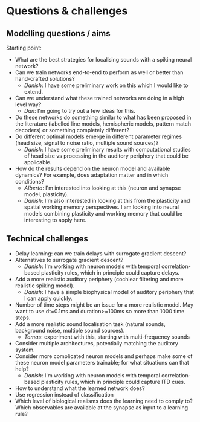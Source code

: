
# Questions & challenges


## Modelling questions / aims

Starting point:

* What are the best strategies for localising sounds with a spiking neural network?
* Can we train networks end-to-end to perform as well or better than hand-crafted solutions?
  - _Danish_: I have some preliminary work on this which I would like to extend.
* Can we understand what these trained networks are doing in a high level way?
  - _Dan_: I'm going to try out a few ideas for this.
* Do these networks do something similar to what has been proposed in the literature (labelled line models, hemispheric models, pattern match decoders) or something completely different?
* Do different optimal models emerge in different parameter regimes (head size, signal to noise ratio, multiple sound sources)?
  - _Danish_: I have some preliminary results with computational studies of head size vs processing in the auditory periphery that could be applicable.
* How do the results depend on the neuron model and available dynamics? For example, does adaptation matter and in which conditions?
  - _Alberto_: I'm interested into looking at this (neuron and synapse model, plasticity).
  - _Danish_: I'm also interested in looking at this from the plasticity and spatial working memory perspectives. I am looking into neural models combining plasticity and working memory that could be interesting to apply here.


## Technical challenges

* Delay learning: can we train delays with surrogate gradient descent?
* Alternatives to surrogate gradient descent?
  - _Danish_: I'm working with neuron models with temporal correlation-based plasticity rules, which in principle could capture delays.
* Add a more realistic auditory periphery (cochlear filtering and more realistic spiking model).
  - _Danish_: I have a simple biophysical model of auditory periphery that I can apply quickly.
* Number of time steps might be an issue for a more realistic model. May want to use dt=0.1ms and duration>=100ms so more than 1000 time steps.
* Add a more realistic sound localisation task (natural sounds, background noise, multiple sound sources).
  - _Tomas_: experiment with this, starting with multi-frequency sounds
* Consider multiple architectures, potentially matching the auditory system.
* Consider more complicated neuron models and perhaps make some of these neuron model parameters trainable; for what situations can that help?
  - _Danish_: I'm working with neuron models with temporal correlation-based plasticity rules, which in principle could capture ITD cues.
* How to understand what the learned network does?
* Use regression instead of classification
* Which level of biological realisms does the learning need to comply to? Which observables are available at the synapse as input to a learning rule?
